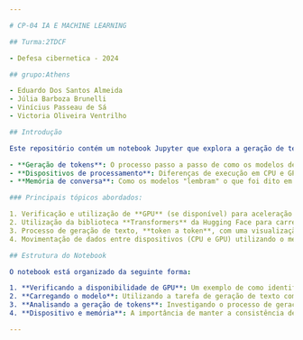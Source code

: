 ```yaml
---

# CP-04 IA E MACHINE LEARNING

## Turma:2TDCF

- Defesa cibernetica - 2024

## grupo:Athens

- Eduardo Dos Santos Almeida
- Júlia Barboza Brunelli
- Vinícius Passeau de Sá
- Victoria Oliveira Ventrilho

## Introdução

Este repositório contém um notebook Jupyter que explora a geração de texto utilizando modelos de linguagem de grande escala (LLMs), com foco em:

- **Geração de tokens**: O processo passo a passo de como os modelos de linguagem geram novos tokens com base em entradas fornecidas.
- **Dispositivos de processamento**: Diferenças de execução em CPU e GPU e como verificar a disponibilidade de uma GPU.
- **Memória de conversa**: Como os modelos "lembram" o que foi dito em uma sequência de interação e como armazenam essas informações para gerar a próxima parte do texto.

### Principais tópicos abordados:

1. Verificação e utilização de **GPU** (se disponível) para aceleração do processamento.
2. Utilização da biblioteca **Transformers** da Hugging Face para carregar e executar modelos de linguagem.
3. Processo de geração de texto, **token a token**, com uma visualização detalhada dos tokens gerados e suas respectivas pontuações.
4. Movimentação de dados entre dispositivos (CPU e GPU) utilizando o método **.to(device)**.

## Estrutura do Notebook

O notebook está organizado da seguinte forma:

1. **Verificando a disponibilidade de GPU**: Um exemplo de como identificar o dispositivo disponível e escolher entre CPU e GPU.
2. **Carregando o modelo**: Utilizando a tarefa de geração de texto com o modelo TinyLlama.
3. **Analisando a geração de tokens**: Investigando o processo de geração de texto token a token, incluindo a obtenção de pontuações de cada token.
4. **Dispositivo e memória**: A importância de manter a consistência de dispositivos entre dados e modelos (CPU vs GPU) para evitar erros.

---
```

